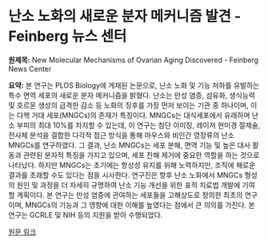 # 난소 노화의 새로운 분자 메커니즘 발견 - Feinberg 뉴스 센터

**원제목:** New Molecular Mechanisms of Ovarian Aging Discovered - Feinberg News Center

**요약:** 본 연구는 PLOS Biology에 게재된 논문으로, 난소 노화 및 기능 저하를 유발하는 특수 면역 세포의 새로운 분자 메커니즘을 밝혔다. 난소는 만성 염증, 섬유화, 생식능력 및 호르몬 생성의 급격한 감소 등 노화의 징후를 가장 먼저 보이는 기관 중 하나이며, 이는 다핵 거대 세포(MNGCs)의 존재가 특징이다.  MNGCs는 대식세포에서 유래하며 난소 부피의 최대 10%를 차지할 수 있는데, 이 연구는 첨단 이미징, 레이저 현미경 절제술, 전사체 분석을 결합한 다각적 접근 방식을 통해 마우스와 비인간 영장류의 난소 MNGCs를 연구하였다. 그 결과, 난소 MNGCs는 세포 분해, 면역 기능 및 높은 대사 활동과 관련된 분자적 특징을 가지고 있으며, 세포 잔해 제거에 중요한 역할을 하는 것으로 나타났다.  하지만 MNGCs는 초기에는 항상성 유지를 위해 노력하지만, 조직에 해로운 결과를 초래할 수도 있다는 점을 시사한다. 연구진은 향후 난소 노화에서 MNGCs 형성의 원인 및 과정을 더 자세히 규명하여 난소 기능 개선을 위한 표적 치료법 개발에 기여할 계획이다.  본 연구는 만성 염증에 관여하는 세포들을 고해상도로 정의한 최초의 연구이며, MNGCs의 기능과 그 영향에 대한 이해를 높였다는 점에서 큰 의의를 가진다.  본 연구는 GCRLE 및 NIH 등의 지원을 받아 수행되었다.

[원문 링크](https://news.feinberg.northwestern.edu/2025/07/21/new-molecular-mechanisms-of-ovarian-aging-discovered/)
